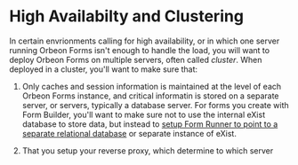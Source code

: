 # High Availabilty and Clustering

In certain envrionments calling for high availability, or in which one server running Orbeon Forms isn't enough to handle the load, you will want to deploy Orbeon Forms on multiple servers, often called *cluster*. When deployed in a cluster, you'll want to make sure that:

1. Only caches and session information is maintained at the level of each Orbeon Forms instance, and critical informatin is stored on a separate server, or servers, typically a database server. For forms you create with Form Builder, you'll want to make sure not to use the internal eXist database to store data, but instead to [setup Form Runner to point to a separate relational database](../form-runner/persistence/relational-db.md) or separate instance of eXist.

2. That you setup your reverse proxy, which determine to which server 
